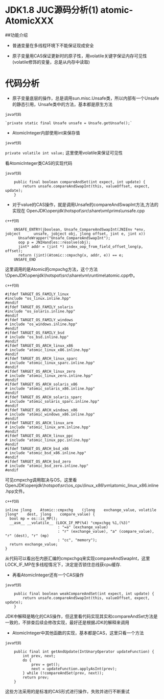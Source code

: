JDK1.8 JUC源码分析(1) atomic-AtomicXXX
=====

##功能介绍

* 普通变量在多线程环境下不能保证现成安全

* 原子变量用CAS保证更新时的原子性，用volatile关键字保证内存可见性(volatile修饰的变量，总是从内存中读取)

代码分析
=====

* 原子变量底层的操作，总是调用sun.misc.Unsafe类，所以内部有一个Unsafe的静态引用，Unsafe类中的方法，基本都是原生方法

`java代码`

	`private static final Unsafe unsafe = Unsafe.getUnsafe();`

* AtomicInteger内部使用int来保存值

`java代码`

`private volatile int value;`
这里使用volatile来保证可见性

看AtomicInteger类CAS的实现代码

`java代码`

```
    public final boolean compareAndSet(int expect, int update) {
        return unsafe.compareAndSwapInt(this, valueOffset, expect, update);
    }
```

* 对于value的CAS操作，就是调用Unsafe的compareAndSwapInt方法,方法的实现在
  OpenJDK\openjdk\hotspot\src\share\vm\prims\unsafe.cpp

`c++代码`

		UNSAFE_ENTRY(jboolean, Unsafe_CompareAndSwapInt(JNIEnv *env, jobject      unsafe, jobject obj, jlong offset, jint e, jint x)) 
  		  UnsafeWrapper("Unsafe_CompareAndSwapInt");
  		  oop p = JNIHandles::resolve(obj);
  		  jint* addr = (jint *) index_oop_from_field_offset_long(p, offset);
  		  return (jint)(Atomic::cmpxchg(x, addr, e)) == e;
		UNSAFE_END
这里调用的是Atomic的cmpxchg方法，这个方法\OpenJDK\openjdk\hotspot\src\share\vm\runtime\atomic.cpp中。

`c++代码`

```
#ifdef TARGET_OS_FAMILY_linux 
#include "os_linux.inline.hpp"
#endif
#ifdef TARGET_OS_FAMILY_solaris
#include "os_solaris.inline.hpp"
#endif
#ifdef TARGET_OS_FAMILY_windows
# include "os_windows.inline.hpp"
#endif
#ifdef TARGET_OS_FAMILY_bsd
# include "os_bsd.inline.hpp"
#endif
#ifdef TARGET_OS_ARCH_linux_x86
# include "atomic_linux_x86.inline.hpp"
#endif
#ifdef TARGET_OS_ARCH_linux_sparc
# include "atomic_linux_sparc.inline.hpp"
#endif
#ifdef TARGET_OS_ARCH_linux_zero
# include "atomic_linux_zero.inline.hpp"
#endif
#ifdef TARGET_OS_ARCH_solaris_x86
# include "atomic_solaris_x86.inline.hpp"
#endif
#ifdef TARGET_OS_ARCH_solaris_sparc
# include "atomic_solaris_sparc.inline.hpp"
#endif
#ifdef TARGET_OS_ARCH_windows_x86
# include "atomic_windows_x86.inline.hpp"
#endif
#ifdef TARGET_OS_ARCH_linux_arm
# include "atomic_linux_arm.inline.hpp"
#endif
#ifdef TARGET_OS_ARCH_linux_ppc
# include "atomic_linux_ppc.inline.hpp"
#endif
#ifdef TARGET_OS_ARCH_bsd_x86
# include "atomic_bsd_x86.inline.hpp"
#endif
#ifdef TARGET_OS_ARCH_bsd_zero
# include "atomic_bsd_zero.inline.hpp"
#endif
```

可见cmpxchg调用取决与OS，这里看OpenJDK\openjdk\hotspot\src\os_cpu\linux_x86\vm\atomic_linux_x86.inline.hpp文件。

`c++代码`

```
inline jlong    Atomic::cmpxchg    (jlong    exchange_value, volatile jlong*    dest, jlong    compare_value) {
  bool mp = os::is_MP();
  __asm__ __volatile__ (LOCK_IF_MP(%4) "cmpxchgq %1,(%3)"
                        : "=a" (exchange_value)
                        : "r" (exchange_value), "a" (compare_value), "r" (dest), "r" (mp)
                        : "cc", "memory");
  return exchange_value;
}
```

从代码可以看出在内嵌汇编的cmpxchgq来实现compareAndSwapInt，这里LOCK_IF_MP在多线程情况下，决定是否锁住总线获cpu缓存.

* 再看AtomicInteger还有一个CAS操作

`java代码`

```
    public final boolean weakCompareAndSet(int expect, int update) {
        return unsafe.compareAndSwapInt(this, valueOffset, expect, update);
    }
```
JDK中解释是略化的CAS操作，但这里看代码实现其实和compareAndSet方法是一致的，不排查后续会修改实现，最好还是根据JDK的解释来调用

* AtomicInteger中其他函数的实现，基本都是CAS，这里只看一个方法

`java代码`

```
    public final int getAndUpdate(IntUnaryOperator updateFunction) {
        int prev, next;
        do {
            prev = get();
            next = updateFunction.applyAsInt(prev);
        } while (!compareAndSet(prev, next));
        return prev;
    }
```
这些方法采用的是标准的CAS形式进行操作，失败并进行不断重试